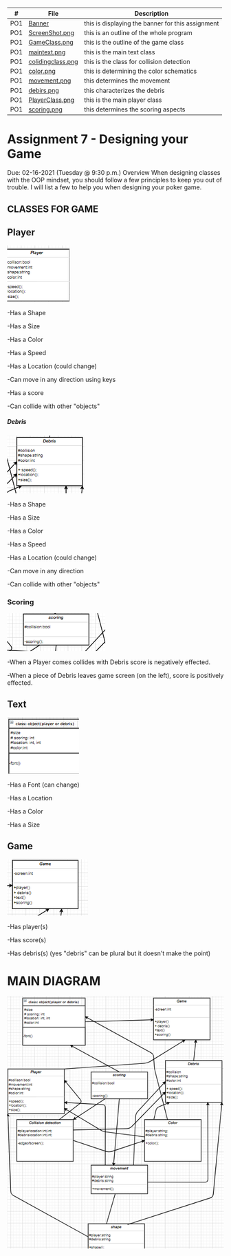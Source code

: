 |   #   | File                             | Description                                                    |
| :---: | -------------------------------- | -------------------------------------------------------------- |
|   PO1   | [Banner](Banner)| this is displaying the banner for this assignment                             |
|   PO1   | [ScreenShot.png](MainClasses.PNG.png)| this is an outline of the whole program                  |
|   PO1   | [GameClass.png](gameclass.png)| this is the outline of the game class                           |
|   PO1   | [maintext.png](maintext.png)| this is the main text class                                       |
|   PO1   | [colidingclass.png](colidingclass.png)| this is the class for collision detection               |
|   PO1   | [color.png](color.png)| this is determining the color schematics                                |
|   PO1   | [movement.png](movement.png)| this determines the movement                                      |
|   PO1   | [debirs.png](debris.png)| this characterizes the debris                                         |
|   PO1   | [PlayerClass.png](playerclass.png)| this is the main player class                               |
|   PO1   | [scoring.png](scoring.png)| this determines the scoring aspects                                 |







# Assignment 7 - Designing your Game
Due: 02-16-2021 (Tuesday @ 9:30 p.m.)
Overview
When designing classes with the OOP mindset, you should follow a few principles to keep you out of trouble. I will list a few to help you when designing your poker game.



##  CLASSES FOR GAME

## Player

![text if link is broke](playerclass.png)


-Has a Shape

-Has a Size

-Has a Color

-Has a Speed

-Has a Location (could change)

-Can move in any direction using keys

-Has a score

-Can collide with other "objects"


##### Debris

![text if link is broke](debris.png)


-Has a Shape

-Has a Size

-Has a Color

-Has a Speed

-Has a Location (could change)

-Can move in any direction

-Can collide with other "objects"


### Scoring

![text if link is broke](scoring.png)


-When a Player comes collides with Debris score is negatively effected.

-When a piece of Debris leaves game screen (on the left), score is positively effected.

## Text

![text if link is broke](maintext.png)


-Has a Font (can change)

-Has a Location

-Has a Color

-Has a Size

## Game

![text if link is broke](gameclass.png)


-Has player(s)

-Has score(s)

-Has debris(s) (yes "debris" can be plural but it doesn't make the point)


# MAIN DIAGRAM

![text if link is broke](MainClasses.PNG.png)
